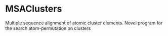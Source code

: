 # MSAClusters

Multiple sequence alignment of atomic cluster elements. Novel program for the search atom-permutation on clusters
